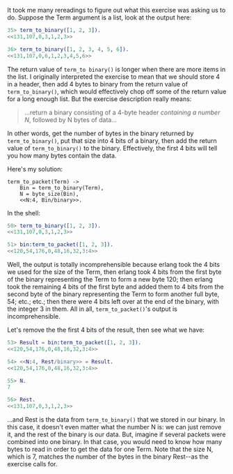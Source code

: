 It took me many rereadings to figure out what this exercise was asking us to do. Suppose the Term argument is a list, look at the output here:

```erlang
35> term_to_binary([1, 2, 3]).
<<131,107,0,3,1,2,3>>

36> term_to_binary([1, 2, 3, 4, 5, 6]).
<<131,107,0,6,1,2,3,4,5,6>>
```

The return value of `term_to binary()` is longer when there are more items in the list.  I originally interpreted the exercise to mean that we should store 4 in a header, then add 4 bytes to binary from the return value of `term_to_binary()`, which would effectively chop off some of the return value for a long enough list.  But the exercise description really means:

> ...return a binary consisting of a 4-byte header *containing a number N*, followed by N bytes of data...

In other words, get the number of bytes in the binary returned by `term_to_binary()`, put that size into 4 bits of a binary, then add the return value of `term_to_binary()` to the binary.  Effectively, the first 4 bits will tell you how many bytes contain the data.

Here's my solution:
```
term_to_packet(Term) ->
    Bin = term_to_binary(Term),
    N = byte_size(Bin),
    <<N:4, Bin/binary>>.
```

In the shell:
```erlang
50> term_to_binary([1, 2, 3]).   
<<131,107,0,3,1,2,3>>

51> bin:term_to_packet([1, 2, 3]).
<<120,54,176,0,48,16,32,3:4>>
```
Well, the output is totally incomprehensible because erlang took the 4 bits we used for the size of the Term, then erlang took 4 bits from the first byte of the binary representing the Term to form a new byte 120; then erlang took the remaining 4 bits of the first byte and added them to 4 bits from the second byte of the binary representing the Term to form another full byte, 54; etc.; etc.; then there were 4 bits left over at the end of the binary, with the integer 3 in them.  All in all, `term_to_packet()`'s output is incomprehensible.

Let's remove the the first 4 bits of the result, then see what we have:

```erlang
53> Result = bin:term_to_packet([1, 2, 3]).
<<120,54,176,0,48,16,32,3:4>>

54> <<N:4, Rest/binary>> = Result.
<<120,54,176,0,48,16,32,3:4>>

55> N.  
7

56> Rest.
<<131,107,0,3,1,2,3>>
```

...and Rest is the data from `term_to_binary()` that we stored in our binary.  In this case, it doesn't even matter what the number N is: we can just remove it, and the rest of the binary is our data.  But, imagine if several packets were combined into one binary.  In that case, you would need to know how many bytes to read in order to get the data for one Term.  Note that the size N, which is 7, matches the number of the bytes in the binary Rest--as the exercise calls for.
